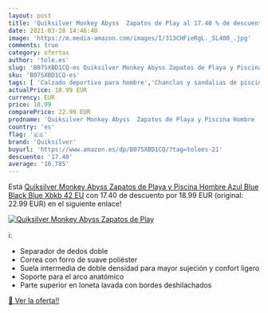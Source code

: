 ```yaml
---
layout: post
title: 'Quiksilver Monkey Abyss  Zapatos de Play al 17.40 % de descuento'
date: 2021-03-28 14:46:40
image: 'https://m.media-amazon.com/images/I/313CHFieRgL._SL400_.jpg'
comments: true
category: ofertas
author: 'tole.es'
slug: 'B07SXBD1CQ-es Quiksilver Monkey Abyss Zapatos de Playa y Piscina Hombre...'
sku: 'B07SXBD1CQ-es'
tags: [ 'Calzado deportivo para hombre','Chanclas y sandalias de piscina para hombre','Zapatillas y calzado deportivo para hombre','Zapatos','Zapatos para hombre','Zapatos y complementos','quiksilver','zapatos', ]
actualPrice: 18.99 EUR
currency: EUR
price: 18.99
comparePrice: 22.99 EUR
prodname: 'Quiksilver Monkey Abyss  Zapatos de Playa y Piscina Hombre  Azul Blue Black Blue Xbkb  42 EU'
country: 'es'
flag: '🇪🇸'
brand: 'Quiksilver'
buyurl: 'https://www.amazon.es/dp/B07SXBD1CQ/?tag=tolees-21'
descuento: '17.40'
average: '16.785'
---
```


Está [Quiksilver Monkey Abyss  Zapatos de Playa y Piscina Hombre  Azul Blue Black Blue Xbkb  42 EU](https://www.amazon.es/dp/B07SXBD1CQ/?tag=tolees-21) con 17.40 de descuento por 18.99 EUR (original: 22.99 EUR) en el siguiente enlace!

[![Quiksilver Monkey Abyss  Zapatos de Play](https://m.media-amazon.com/images/I/313CHFieRgL._SL400_.jpg)](https://www.amazon.es/dp/B07SXBD1CQ/?tag=tolees-21)

ℹ️:

- Separador de dedos doble
- Correa con forro de suave poliéster
- Suela intermedia de doble densidad para mayor sujeción y confort ligero
- Soporte para el arco anatómico
- Parte superior en loneta lavada con bordes deshilachados

[🛒 Ver la oferta!!](https://www.amazon.es/dp/B07SXBD1CQ/?tag=tolees-21)
